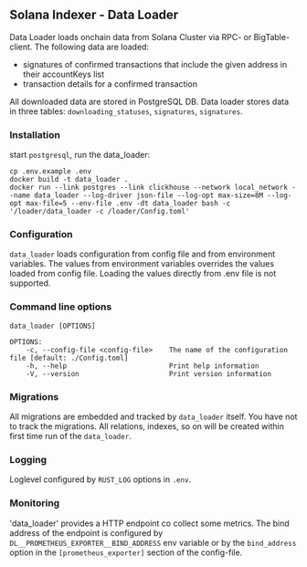 ## Solana Indexer - Data Loader

Data Loader loads onchain data from Solana Cluster via RPC- or BigTable- client. The following data are loaded:
- signatures of confirmed transactions that include the given address in their accountKeys list
- transaction details for a confirmed transaction

All downloaded data are stored in PostgreSQL DB. Data loader stores data in three tables: `downloading_statuses`, `signatures`, `signatures`.

### Installation
start `postgresql`, run the data_loader:

```
cp .env.example .env
docker build -t data_loader .
docker run --link postgres --link clickhouse --network local_network --name data_loader --log-driver json-file --log-opt max-size=8M --log-opt max-file=5 --env-file .env -dt data_loader bash -c '/loader/data_loader -c /loader/Config.toml'
```

### Configuration
`data_loader` loads configuration from config file and from environment variables. The values from environment variables overrides the values loaded from config file. Loading the values directly from .env file is not supported.

### Command line options
```
data_loader [OPTIONS]

OPTIONS:
    -c, --config-file <config-file>    The name of the configuration file [default: ./Config.toml]
    -h, --help                         Print help information
    -V, --version                      Print version information
```

### Migrations
All migrations are embedded and tracked by `data_loader` itself. You have not to track the migrations.
All relations, indexes, so on will be created within first time run of the `data_loader`.

### Logging
Loglevel configured by `RUST_LOG` options in `.env`.

### Monitoring
'data_loader' provides a HTTP endpoint co collect some metrics. The bind address of the endpoint is configured by `DL__PROMETHEUS_EXPORTER__BIND_ADDRESS` env variable or by the `bind_address` option in the `[prometheus_exporter]` section of the config-file.

